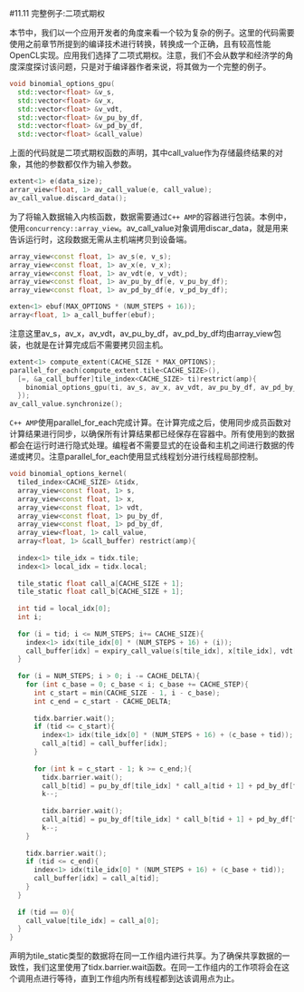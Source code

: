 #11.11 完整例子:二项式期权

本节中，我们以一个应用开发者的角度来看一个较为复杂的例子。这里的代码需要使用之前章节所提到的编译技术进行转换，转换成一个正确，且有较高性能OpenCL实现。应用我们选择了二项式期权。注意，我们不会从数学和经济学的角度深度探讨该问题，只是对于编译器作者来说，将其做为一个完整的例子。

```c++
void binomial_options_gpu(
  std::vector<float> &v_s,
  std::vector<float> &v_x,
  std::vector<float> &v_vdt,
  std::vector<float> &v_pu_by_df,
  std::vector<float> &v_pd_by_df,
  std::vector<float> &call_value)
```

上面的代码就是二项式期权函数的声明，其中call_value作为存储最终结果的对象，其他的参数都仅作为输入参数。

```c++
extent<1> e(data_size);
arrar_view<float, 1> av_call_value(e, call_value);
av_call_value.discard_data();
```

为了将输入数据输入内核函数，数据需要通过`C++ AMP`的容器进行包装。本例中，使用`concurrency::array_view`。av_call_value对象调用discar_data，就是用来告诉运行时，这段数据无需从主机端拷贝到设备端。

```c++
array_view<const float, 1> av_s(e, v_s);
array_view<const float, 1> av_x(e, v_x);
array_view<const float, 1> av_vdt(e, v_vdt);
array_view<const float, 1> av_pu_by_df(e, v_pu_by_df);
array_view<const float, 1> av_pd_by_df(e, v_pd_by_df);

exten<1> ebuf(MAX_OPTIONS * (NUM_STEPS + 16));
array<float, 1> a_call_buffer(ebuf);
```

注意这里av_s，av_x，av_vdt，av_pu_by_df，av_pd_by_df均由array_view包装，也就是在计算完成后不需要拷贝回主机。

```c++
extent<1> compute_extent(CACHE_SIZE * MAX_OPTIONS);
parallel_for_each(compute_extent.tile<CACHE_SIZE>(),
  [=, &a_call_buffer]tile_index<CACHE_SIZE> ti)restrict(amp){
    binomial_options_gpu(ti, av_s, av_x, av_vdt, av_pu_by_df, av_pd_by_df, av_call_value, a_call_buffer);
  });
av_call_value.synchronize();
```

`C++ AMP`使用parallel_for_each完成计算。在计算完成之后，使用同步成员函数对计算结果进行同步，以确保所有计算结果都已经保存在容器中。所有使用到的数据都会在运行时进行隐式处理。编程者不需要显式的在设备和主机之间进行数据的传递或拷贝。注意parallel_for_each使用显式线程划分进行线程局部控制。

```c++
void binomial_options_kernel(
  tiled_index<CACHE_SIZE> &tidx,
  array_view<const float, 1> s,
  array_view<const float, 1> x,
  array_view<const float, 1> vdt,
  array_view<const float, 1> pu_by_df,
  array_view<const float, 1> pd_by_df,
  array_view<float, 1> call_value,
  array<float, 1> &call_buffer) restrict(amp){
  
  index<1> tile_idx = tidx.tile;
  index<1> local_idx = tidx.local;
  
  tile_static float call_a[CACHE_SIZE + 1];
  tile_static float call_b[CACHE_SIZE + 1];
  
  int tid = local_idx[0];
  int i;
  
  for (i = tid; i <= NUM_STEPS; i+= CACHE_SIZE){
    index<1> idx(tile_idx[0] * (NUM_STEPS + 16) + (i));
    call_buffer[idx] = expiry_call_value(s[tile_idx], x[tile_idx], vdt[tile_idx], i);
  }
  
  for (i = NUM_STEPS; i > 0; i -= CACHE_DELTA){
    for (int c_base = 0; c_base < i; c_base += CACHE_STEP){
      int c_start = min(CACHE_SIZE - 1, i - c_base);
      int c_end = c_start - CACHE_DELTA;
      
      tidx.barrier.wait();
      if (tid <= c_start){
        index<1> idx(tile_idx[0] * (NUM_STEPS + 16) + (c_base + tid));
        call_a[tid] = call_buffer[idx];
      }
      
      for (int k = c_start - 1; k >= c_end;){
        tidx.barrier.wait();
        call_b[tid] = pu_by_df[tile_idx] * call_a[tid + 1] + pd_by_df[tile_idx] * call_a[tid];
        k--;
        
        tidx.barrier.wait();
        call_a[tid] = pu_by_df[tile_idx] * call_b[tid + 1] + pd_by_df[tile_idx] * call_b[tid];
        k--;
    }
    
    tidx.barrier.wait();
    if (tid <= c_end){
      index<1> idx(tile_idx[0] * (NUM_STEPS + 16) + (c_base + tid));
      call_buffer[idx] = call_a[tid];
    }
  }
  
  if (tid == 0){
    call_value[tile_idx] = call_a[0];
  }
}
```

声明为tile_static类型的数据将在同一工作组内进行共享。为了确保共享数据的一致性，我们这里使用了tidx.barrier.wait函数。在同一工作组内的工作项将会在这个调用点进行等待，直到工作组内所有线程都到达该调用点为止。



